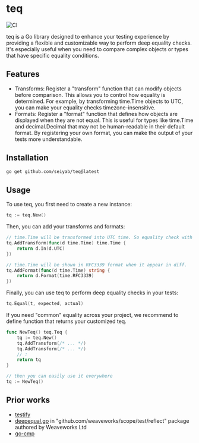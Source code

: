 # teq

![CI](https://github.com/seiyab/teq/actions/workflows/go.yml/badge.svg)

teq is a Go library designed to enhance your testing experience by providing a flexible and customizable way to perform deep equality checks. It's especially useful when you need to compare complex objects or types that have specific equality conditions.

## Features

- Transforms: Register a "transform" function that can modify objects before comparison. This allows you to control how equality is determined. For example, by transforming time.Time objects to UTC, you can make your equality checks timezone-insensitive.
- Formats: Register a "format" function that defines how objects are displayed when they are not equal. This is useful for types like time.Time and decimal.Decimal that may not be human-readable in their default format. By registering your own format, you can make the output of your tests more understandable.

## Installation

```sh
go get github.com/seiyab/teq@latest
```

## Usage

To use teq, you first need to create a new instance:

```go
tq := teq.New()
```

Then, you can add your transforms and formats:

```go
// time.Time will be transformed into UTC time. So equality check with `tq` will be timezone-insensitive.
tq.AddTransform(func(d time.Time) time.Time {
    return d.In(d.UTC)
})

// time.Time will be shown in RFC3339 format when it appear in diff.
tq.AddFormat(func(d time.Time) string {
    return d.Format(time.RFC3339)
})
```

Finally, you can use teq to perform deep equality checks in your tests:

```go
tq.Equal(t, expected, actual)
```

If you need "common" equality across your project, we recommend to define function that returns your customized teq.

```go
func NewTeq() teq.Teq {
    tq := teq.New()
    tq.AddTransform(/* ... */)
    tq.AddTransform(/* ... */)
    // :
    return tq
}

// then you can easily use it everywhere
tq := NewTeq()
```

## Prior works

- [testify](https://github.com/stretchr/testify)
- [deepequal.go](https://github.com/weaveworks/scope/blob/12175b96a3456f1c2b050f1e1d6432498ed64d95/test/reflect/deepequal.go) in "github.com/weaveworks/scope/test/reflect" package authored by Weaveworks Ltd
- [go-cmp](https://github.com/google/go-cmp)
